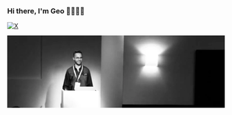 ### Hi there, I'm Geo 👋👨🏼‍💻

[![X](https://img.shields.io/twitter/follow/GeorgeCushen.svg?style=social&label=@GeoGainz)](https://x.com/GeoGainz)

[![Geo Cushen Homepage](https://raw.githubusercontent.com/gcushen/gcushen/master/github-header.webp)](https://geocushen.com)

<!--
Here are some ideas to get you started:

- 🔭 I’m currently working on ...
- 🌱 I’m currently learning ...
- 👯 I’m looking to collaborate on ...
- 🤔 I’m looking for help with ...
- 💬 Ask me about ...
- 📫 How to reach me: ...
- 😄 Pronouns: ...
- ⚡ Fun fact: ...
-->
